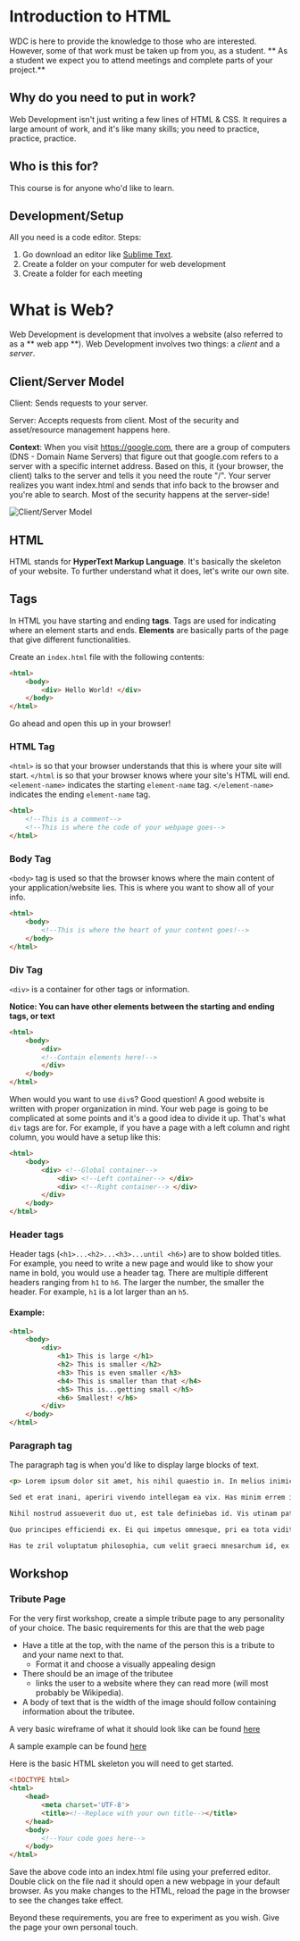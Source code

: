 # Introduction to HTML
WDC is here to provide the knowledge to those who are interested. However, some of that work must be taken up from you, as a student. ** As a student we expect you to attend meetings and complete parts of your project.**

## Why do you need to put in work?
Web Development isn't just writing a few lines of HTML & CSS. It requires a large amount of work, and it's like many skills; you need to practice, practice, practice.

## Who is this for?
This course is for anyone who'd like to learn.

## Development/Setup

All you need is a code editor.
Steps:
1. Go download an editor like [Sublime Text](https://www.sublimetext.com). 
2. Create a folder on your computer for web development
3. Create a folder for each meeting

# What is Web?
Web Development is development that involves a website (also referred to as a ** web app **).
Web Development involves two things: a *client* and a *server*.

## Client/Server Model
Client: Sends requests to your server. 

Server: Accepts requests from client. Most of the security and asset/resource management happens here.

**Context**: When you visit https://google.com, there are a group of computers (DNS - Domain Name Servers) that figure out that google.com refers to a server with a specific internet address. Based on this, it (your browser, the client) talks to the server and tells it you need the route "/". Your server realizes you want index.html and sends that info back to the browser and you're able to search. Most of the security happens at the server-side!

![Client/Server Model](https://upload.wikimedia.org/wikipedia/commons/thumb/c/c9/Client-server-model.svg/1200px-Client-server-model.svg.png)

## HTML

HTML stands for **HyperText Markup Language**. It's basically the skeleton of your website. To further understand what it does, let's write our own site.

## Tags

In HTML you have starting and ending **tags**. Tags are used for indicating where an element starts and ends. **Elements** are basically parts of the page that give different functionalities. 

Create an `index.html` file with the following contents:
```html
<html>
    <body>
        <div> Hello World! </div>
    </body>
</html>
```

Go ahead and open this up in your browser!

### HTML Tag
`<html>` is so that your browser understands that this is where your site will start.
`</html` is so that your browser knows where your site's HTML will end. `<element-name>` indicates the starting `element-name` tag. `</element-name>` indicates the ending `element-name` tag.

```html
<html>
    <!--This is a comment-->
    <!--This is where the code of your webpage goes-->
</html>
```

### Body Tag
`<body>` tag is used so that the browser knows where the main content of your application/website lies. This is where you want to show all of your info.
```html
<html>
    <body>
        <!--This is where the heart of your content goes!-->
    </body>
</html>
```


### Div Tag
`<div>` is a container for other tags or information. 

**Notice: You can have other elements between the starting and ending tags, or text**
```html
<html>
    <body>
        <div>
        <!--Contain elements here!-->
        </div>
    </body>
</html>
```
When would you want to use `div`s?
Good question! A good website is written with proper organization in mind. Your web page is going to be complicated at some points and it's a good idea to divide it up. That's what `div` tags are for. For example, if you have a page with a left column and right column, you would have a setup like this:
```html
<html>
    <body>
        <div> <!--Global container-->
            <div> <!--Left container--> </div>
            <div> <!--Right container--> </div>
        </div>
    </body>
</html>
```

### Header tags
Header tags (`<h1>...<h2>...<h3>...until <h6>`) are to show bolded titles. For example, you need to write a new page and would like to show your name in bold, you would use a header tag. There are multiple different headers ranging from `h1` to `h6`. The larger the number, the smaller the header. For example, `h1` is a lot larger than an `h5`.

#### Example:
```html
<html>
    <body>
        <div>
            <h1> This is large </h1>
            <h2> This is smaller </h2>
            <h3> This is even smaller </h3>
            <h4> This is smaller than that </h4>
            <h5> This is...getting small </h5>
            <h6> Smallest! </h6>
        </div>
    </body>
</html>
```

### Paragraph tag

The paragraph tag is when you'd like to display large blocks of text. 
```html
<p> Lorem ipsum dolor sit amet, his nihil quaestio in. In melius inimicus constituto nam. Ludus voluptua vel ea, agam persius propriae mei ex, nisl esse mucius at vis. Sed delectus ponderum recusabo te.

Sed et erat inani, aperiri vivendo intellegam ea vix. Has minim errem id, eos ei epicurei tacimates voluptatibus. Deserunt quaestio no est, ea nec feugiat instructior. An hinc quaestio per, debet vocent comprehensam est cu. Sit paulo nostro detracto at.

Nihil nostrud assueverit duo ut, est tale definiebas id. Vis utinam patrioque urbanitas ad. Has ad quem ubique veritus. Quod sensibus concludaturque at pri, mea audiam malorum cu. Ei vim quod errem sensibus, per habeo soleat omittam cu.

Quo principes efficiendi ex. Ei qui impetus omnesque, pri ea tota vidit dicant. Nibh debet expetenda nec ex, ad decore reformidans has. Duo lorem delicatissimi ut.

Has te zril voluptatum philosophia, cum velit graeci mnesarchum id, ex his nulla maiestatis. Usu no assum propriae theophrastus. Mazim quidam pri ut, gloriatur concludaturque quo cu. At purto lorem eos. Ne dicunt reprimique usu, mea ea suavitate constituto, sea no essent concludaturque. Melius prodesset nec ne, eu equidem honestatis mea, diam utamur id vim. Postulant contentiones pri no. </p>
```

## Workshop

### Tribute Page
For the very first workshop, create a simple tribute page to any personality of your choice.
The basic requirements for this are that the web page
* Have a title at the top, with the name of the person this is a tribute to and your name next to that.
    * Format it and choose a visually appealing design
* There should be an image of the tributee
    * links the user to a website where they can read more (will most probably be Wikipedia).
* A body of text that is the width of the image should follow containing information about the tributee.

A very basic wireframe of what it should look like can be found [here](http://imgur.com/a/zQvBy)

A sample example can be found [here](https://codepen.io/redixhumayun/pen/pyGByG)

Here is the basic HTML skeleton you will need to get started.

```html
<!DOCTYPE html>
<html>
    <head>
        <meta charset='UTF-8'>
        <title><!--Replace with your own title--></title>
    </head>
    <body>
        <!--Your code goes here-->
    </body>
</html>
```

Save the above code into an index.html file using your preferred editor. Double click on the file nad it should open a new webpage in your default browser. As you make changes to the HTML, reload the page in the browser to see the changes take effect.

Beyond these requirements, you are free to experiment as you wish. Give the page your own personal touch.
